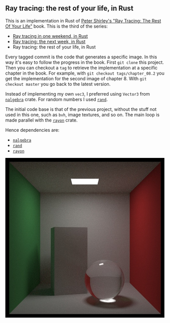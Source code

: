 ## Ray tracing: the rest of your life, in Rust

This is an implementation in Rust of [Peter Shirley's "Ray Tracing: The Rest Of Your Life"](https://raytracing.github.io/books/RayTracingTheRestOfYourLife.html) book.
This is the third of the series:

- [Ray tracing in one weekend, in Rust](https://github.com/fralken/ray-tracing-in-one-weekend)
- [Ray tracing: the next week, in Rust](https://github.com/fralken/ray-tracing-the-next-week)
- Ray tracing: the rest of your life, in Rust

Every tagged commit is the code that generates a specific image. In this way it's easy to follow the progress in the book.
First `git clone` this project. Then you can checkout a `tag` to retrieve the implementation at a specific chapter in the book.
For example, with `git checkout tags/chapter_08.2` you get the implementation for the second image of chapter 8.
With `git checkout master` you go back to the latest version. 

Instead of implementing my own `vec3`, I preferred using `Vector3` from [`nalgebra`](https://crates.io/crates/nalgebra) crate.
For random numbers I used [`rand`](https://crates.io/crates/rand).

The initial code base is that of the previous project, without the stuff not used in this one, such as `bvh`, image textures, and so on.
The main loop is made parallel with the [`rayon`](https://crates.io/crates/rayon) crate.

Hence dependencies are:
- [`nalgebra`](https://www.nalgebra.org)
- [`rand`](https://rust-random.github.io/book/)
- [`rayon`](https://github.com/rayon-rs/rayon)

![Ray Tracing](image.jpg)
